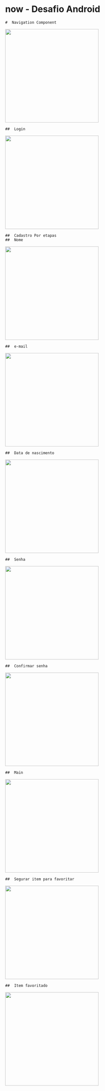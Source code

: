 # now - Desafio Android

```
#  Navigation Component
```
<img src="https://github.com/jvictororiz/supermercado-now/blob/master/screen/navigation.PNG" width="300"/>

```
##  Login 
```
<img src="https://github.com/jvictororiz/supermercado-now/blob/master/screen/login.png" width="300"/>

```
##  Cadastro Por etapas
##  Nome
```
<img src="https://github.com/jvictororiz/supermercado-now/blob/master/screen/nome.png" width="300"/>

```
##  e-mail
```
<img src="https://github.com/jvictororiz/supermercado-now/blob/master/screen/email.png" width="300"/>

```
##  Data de nascimento
```
<img src="https://github.com/jvictororiz/supermercado-now/blob/master/screen/data.png" width="300"/>

```
##  Senha
```
<img src="https://github.com/jvictororiz/supermercado-now/blob/master/screen/senha.png" width="300"/>

```
##  Confirmar senha
```
<img src="https://github.com/jvictororiz/supermercado-now/blob/master/screen/confirmar_senha.png" width="300"/>

```
##  Main
```
<img src="https://github.com/jvictororiz/supermercado-now/blob/master/screen/main.png" width="300"/>

```
##  Segurar item para favoritar
```
<img src="https://github.com/jvictororiz/supermercado-now/blob/master/screen/favoritar.png" width="300"/>

```
##  Item favoritado
```
<img src="https://github.com/jvictororiz/supermercado-now/blob/master/screen/favoritado.png" width="300"/>
